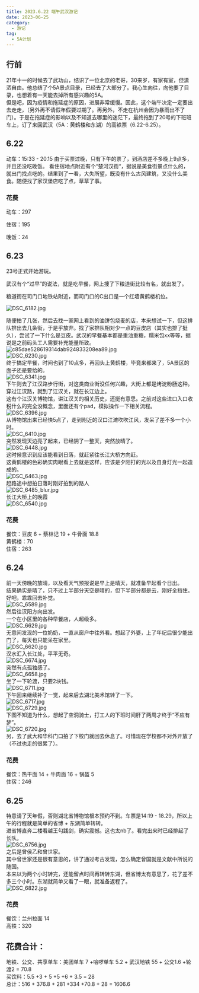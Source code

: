 ```yaml
---
title: 2023.6.22 端午武汉游记
date: 2023-06-25
category:
  - 游记
tag:
  - 5A计划
---
```

## 行前
21年十一的时候去了武功山，结识了一位北京的老哥，30来岁，有家有室，但潇洒自由。他总结了个5A景点目录，已经去了大部分了。我心生向往，向他要了目录，也想着有一天能去掉所有感兴趣的5A。<br />但是吧，因为疫情和拖延症的原因，进展非常缓慢。因此，这个端午决定一定要出去走走，（另外再不请假年假要过期了。再另外，不走在杭州会因为暴雨出不了门）。于是在拖延症的影响以及不知道去哪里的迷茫下，最终拖到了20号的下班班车上，订了来回武汉（5A：黄鹤楼和东湖）的高铁票（6.22-6.25）。
<!-- more -->

## 6.22
动车：15:33 - 20.15
由于买票过晚，只有下午的票了，到酒店差不多晚上9点多，并且还没吃晚饭。
看住宿地点附近有个“楚河汉街“，据说是美食街景点什么的，就出门找点吃的。结果到了一看，大失所望，既没有什么古风建筑，又没什么美食。随便找了家汉堡店吃了点，草草了事。

### 花费
动车：297

住宿：195

晚饭：24

## 6.23
23号正式开始游玩。

武汉有个“过早”的说法，就是吃早餐，网上搜了下粮道街比较有名，就出发了。

粮道街在司门口地铁站附近，而司门口的C出口是一个红墙黄鹤楼机位。

![DSC_6182.jpg](https://cdn.nlark.com/yuque/0/2023/jpeg/21640823/1687797869901-000a0c62-1718-42aa-b59b-2818f5bfd808.jpeg)

随便拍了几张，然后去找一家网上看到的油饼包烧麦的店，本来想试一下，但这排队排出去几条街，于是乎放弃。找了家排队相对少一点的豆皮店（其实也排了挺久），尝试了一下什么是豆皮。武汉的早餐基本都是重油重糖，糯米包xx等等，据说是之前码头工人需要补充能量所致。<br />![c85dae528619314dab924833208ea89.jpg](https://cdn.nlark.com/yuque/0/2023/jpeg/21640823/1687797736828-0ec842be-ea18-4783-bc34-c5692a9c1d0a.jpeg#averageHue=%23838970&clientId=u685799b4-c352-4&from=paste&height=853&id=u5f8577a7&originHeight=1280&originWidth=1706&originalType=binary&ratio=1.5&rotation=0&showTitle=false&size=546569&status=done&style=none&taskId=u0f576b16-a180-4c9a-ba35-699532c3796&title=&width=1137.3333333333333)<br />![DSC_6230.jpg](https://cdn.nlark.com/yuque/0/2023/jpeg/21640823/1687798074878-05d87dfa-76a2-43ce-a9d9-1e8ac30c8d1a.jpeg#averageHue=%23667373&clientId=u685799b4-c352-4&from=paste&height=2677&id=uf276d658&originHeight=4016&originWidth=6016&originalType=binary&ratio=1.5&rotation=0&showTitle=false&size=1077371&status=done&style=none&taskId=u5aa1b0f0-74ef-4ba0-ac31-06d3f578068&title=&width=4010.6666666666665)<br />终于搞定早餐，时间也到了10点多，再回头上黄鹤楼，毕竟来都来了，5A景区的面子还是要给的。<br />![DSC_6341.jpg](https://cdn.nlark.com/yuque/0/2023/jpeg/21640823/1687798951114-c4fb28c4-7237-4624-8515-cfff42eb6575.jpeg#averageHue=%23a3afb4&clientId=u685799b4-c352-4&from=paste&height=2486&id=u63c1314c&originHeight=3729&originWidth=5522&originalType=binary&ratio=1.5&rotation=0&showTitle=false&size=1521421&status=done&style=none&taskId=ufd1d1020-c923-4c47-a3f4-c6f60081347&title=&width=3681.3333333333335)<br />下午则去了江汉路步行街，对这类商业街没任何兴趣，大街上都是烤淀粉肠这种。<br />穿过江汉路，就到了江汉关，就在长江边上。<br />这有个江汉关博物馆，讲江汉关的相关历史，还挺有意思。之前对这些进口入口收税什么的完全没概念，里面还有个pad，模拟操作一下相关流程。<br />![DSC_6396.jpg](https://cdn.nlark.com/yuque/0/2023/jpeg/21640823/1687799175046-0c746ee7-b9d9-4dfe-9ac7-26c85e98e757.jpeg#averageHue=%23c2c5c4&clientId=u685799b4-c352-4&from=paste&height=2665&id=uc86e84c5&originHeight=3998&originWidth=5733&originalType=binary&ratio=1.5&rotation=0&showTitle=false&size=1437622&status=done&style=none&taskId=uf153aad6-2ed3-449e-bcac-5ccf82ed292&title=&width=3822)<br />从博物馆出来已经快5点了，走到附近的汉口江滩吹吹江风，发呆了差不多一个小时。<br />![DSC_6410.jpg](https://cdn.nlark.com/yuque/0/2023/jpeg/21640823/1687799304563-6e91f3ba-2ba2-486f-8186-508ff6992f2a.jpeg#averageHue=%237a807f&clientId=u685799b4-c352-4&from=paste&height=2113&id=ue599fb8a&originHeight=3170&originWidth=5635&originalType=binary&ratio=1.5&rotation=0&showTitle=false&size=1151772&status=done&style=none&taskId=u98924b53-25aa-40c9-ad90-bb8b13b405d&title=&width=3756.6666666666665)<br />突然发现天边亮了起来，已经阴了一整天，突然放晴了。<br />![DSC_6448.jpg](https://cdn.nlark.com/yuque/0/2023/jpeg/21640823/1687799543209-fe2f8f98-29f9-4659-9256-991444e594a4.jpeg#averageHue=%23729eb4&clientId=u685799b4-c352-4&from=paste&height=2501&id=u6e7f8445&originHeight=3751&originWidth=5594&originalType=binary&ratio=1.5&rotation=0&showTitle=false&size=906589&status=done&style=none&taskId=ue83c2378-1ce9-4de1-9900-74c2877a8c6&title=&width=3729.3333333333335)<br />这时候意识到应该能看到日落，就赶紧往长江大桥方向赶。<br />这黄鹤楼的色彩确实肉眼看上去就是这样，应该是夕阳打的光以及自身灯光一起造成的。<br />![DSC_6463.jpg](https://cdn.nlark.com/yuque/0/2023/jpeg/21640823/1687799596069-99d9571c-0006-44c7-af7a-dee074bc8441.jpeg#averageHue=%230f110e&clientId=u685799b4-c352-4&from=paste&height=2306&id=uc7f00bf6&originHeight=3459&originWidth=5181&originalType=binary&ratio=1.5&rotation=0&showTitle=false&size=1498071&status=done&style=none&taskId=u870096ba-e0cb-4e0a-968a-86e0905c54b&title=&width=3454)<br />赶路途中想拍日落时刚好拍到的路人<br />![DSC_6485_blur.jpg](https://cdn.nlark.com/yuque/0/2023/jpeg/21640823/1687799602560-8b8c8c76-3cd0-4f20-a78f-a47f53d651f4.jpeg#averageHue=%23141a1d&clientId=u685799b4-c352-4&from=paste&height=2076&id=u3f017418&originHeight=3114&originWidth=5536&originalType=binary&ratio=1.5&rotation=0&showTitle=false&size=741013&status=done&style=none&taskId=u881ad790-d55c-41a3-9a8a-48e9574550b&title=&width=3690.6666666666665)<br />长江大桥上的晚霞<br />![DSC_6540.jpg](https://cdn.nlark.com/yuque/0/2023/jpeg/21640823/1687799707950-0728b8c6-56a4-4ada-9157-9456a24f7d53.jpeg#averageHue=%23324059&clientId=u685799b4-c352-4&from=paste&height=2086&id=u344bdb64&originHeight=3129&originWidth=5563&originalType=binary&ratio=1.5&rotation=0&showTitle=false&size=799617&status=done&style=none&taskId=ub8618bbb-2505-4094-b27f-16d8bc1c001&title=&width=3708.6666666666665)

### 花费
餐饮：豆皮 6 + 蔡林记 19 + 牛骨面 18.8<br />黄鹤楼：70<br />住宿：263

## 6.24
前一天傍晚的放晴，以及看天气预报说是早上是晴天，就准备早起看个日出。<br />结果确实是晴了，只不过上半部分天空是晴的，但下半部分都是云，刚好全挡住。好吧，乖乖回去补觉。<br />![DSC_6589.jpg](https://cdn.nlark.com/yuque/0/2023/jpeg/21640823/1687872254590-c525d878-074d-4f77-ad44-7e64ad882949.jpeg#averageHue=%234d5d68&clientId=u82df5c0d-4149-4&from=paste&height=1729&id=uc2ae3f32&originHeight=2594&originWidth=4611&originalType=binary&ratio=1.5&rotation=0&showTitle=false&size=347409&status=done&style=none&taskId=u57428bbf-ff3b-4044-912a-aad3cd3f56b&title=&width=3074)<br />然后往汉阳方向出发。<br />一个在小区里的各种早餐店，人超级多。<br />![DSC_6629.jpg](https://cdn.nlark.com/yuque/0/2023/jpeg/21640823/1687875873938-ce456705-5f96-4ef5-8c40-88aeb93d60bf.jpeg#averageHue=%23abb2b0&clientId=u82df5c0d-4149-4&from=paste&height=2677&id=u867d2194&originHeight=4016&originWidth=6016&originalType=binary&ratio=1.5&rotation=0&showTitle=false&size=1718486&status=done&style=none&taskId=uc7010fe0-0543-4b83-94c5-bf51fa2db52&title=&width=4010.6666666666665)<br />无意间发现的一位奶奶，一直从窗户中往外看。想起了外婆，上了年纪后很少能出门了，每天也只能呆在家里。<br />![DSC_6620.jpg](https://cdn.nlark.com/yuque/0/2023/jpeg/21640823/1687876009755-97a352d7-0105-46ff-83f4-c86a7a15cff6.jpeg#averageHue=%23a9adab&clientId=u82df5c0d-4149-4&from=paste&height=1603&id=ub97b83b8&originHeight=2405&originWidth=4611&originalType=binary&ratio=1.5&rotation=0&showTitle=false&size=2163368&status=done&style=none&taskId=u2ce1daf2-7761-463c-9c4d-00230766dda&title=&width=3074)<br />汉水汇入长江处，平平无奇。<br />![DSC_6674.jpg](https://cdn.nlark.com/yuque/0/2023/jpeg/21640823/1687876119696-e6ff5bc8-07a5-4bd8-a007-6f15bb76c6a1.jpeg#averageHue=%238f918f&clientId=u82df5c0d-4149-4&from=paste&height=2256&id=u668b32e3&originHeight=3384&originWidth=6016&originalType=binary&ratio=1.5&rotation=0&showTitle=false&size=1080399&status=done&style=none&taskId=ud9829526-7d64-43ff-a886-63dc86464ed&title=&width=4010.6666666666665)<br />突然有点孤独感了。<br />![DSC_6658.jpg](https://cdn.nlark.com/yuque/0/2023/jpeg/21640823/1687876200645-5646bb40-f235-4906-8dc5-440530980171.jpeg#averageHue=%23878e87&clientId=u82df5c0d-4149-4&from=paste&height=1665&id=ub2acc7c3&originHeight=2498&originWidth=4441&originalType=binary&ratio=1.5&rotation=0&showTitle=false&size=990542&status=done&style=none&taskId=ud67cb57c-0447-4e0c-9cdf-b26f8bf0db1&title=&width=2960.6666666666665)<br />坐了一下轮渡，只要2块钱。<br />![DSC_6711.jpg](https://cdn.nlark.com/yuque/0/2023/jpeg/21640823/1687876209175-2c031b05-2c3d-4d67-b6ad-df17c666ca7a.jpeg#averageHue=%237a7b75&clientId=u82df5c0d-4149-4&from=paste&height=1927&id=u8ce261a4&originHeight=2891&originWidth=5139&originalType=binary&ratio=1.5&rotation=0&showTitle=false&size=793003&status=done&style=none&taskId=u2192e6f5-1f5d-4942-a6e1-1f7778d80ba&title=&width=3426)<br />下午回来继续补了一觉，起来后去湖北美术馆转了一下。<br />![DSC_6717.jpg](https://cdn.nlark.com/yuque/0/2023/jpeg/21640823/1687872335430-358eff2c-f235-45c4-9042-4f9442abd195.jpeg#averageHue=%23b4b5af&clientId=u82df5c0d-4149-4&from=paste&height=2381&id=u83184b23&originHeight=3572&originWidth=4728&originalType=binary&ratio=1.5&rotation=0&showTitle=false&size=1542927&status=done&style=none&taskId=uac3d0153-48f3-4011-b7f0-022cba465bc&title=&width=3152)<br />![DSC_6729.jpg](https://cdn.nlark.com/yuque/0/2023/jpeg/21640823/1687876240981-57091b19-0812-49f2-b017-ebd29ad2586c.jpeg#averageHue=%2374685d&clientId=u82df5c0d-4149-4&from=paste&height=1894&id=u5a557465&originHeight=2841&originWidth=5051&originalType=binary&ratio=1.5&rotation=0&showTitle=false&size=1086675&status=done&style=none&taskId=u123cff54-42af-4c1b-b80b-1267facb64d&title=&width=3367.3333333333335)<br />下图不知道为什么，想起了空洞骑士，打工人的下班时间肝了两周才终于“不应有梦”。<br />![DSC_6720.jpg](https://cdn.nlark.com/yuque/0/2023/jpeg/21640823/1687876330984-fd2585c9-2594-4b8c-93fe-48ac104d1e8c.jpeg#averageHue=%23a2a49c&clientId=u82df5c0d-4149-4&from=paste&height=2285&id=u2b36a620&originHeight=3428&originWidth=3193&originalType=binary&ratio=1.5&rotation=0&showTitle=false&size=1884962&status=done&style=none&taskId=ucd9e1aed-21f5-4470-8851-693a4c8597d&title=&width=2128.6666666666665)<br />另，去了武大和华科门口拍了下校门就回去休息了。可惜现在学校都不对外开放了（不过也走的很累了）。

### 花费
餐饮：热干面 14 + 牛肉面 16 + 锅盔 5<br />住宿：246

## 6.25
特意请了天年假，否则湖北省博物馆根本预约不到。车票是14:19 - 18.29，所以上午的行程就是简单的省博 + 东湖简单转转。<br />进省博直奔二楼看越王勾践剑，确实震撼。这也太nb了。看完出来时已经排起了长队。<br />![DSC_6756.jpg](https://cdn.nlark.com/yuque/0/2023/jpeg/21640823/1687872353421-0667afc7-6b10-40dd-9759-7a83cf4144cc.jpeg#averageHue=%23050403&clientId=u82df5c0d-4149-4&from=paste&height=2014&id=ua26eb7ac&originHeight=3021&originWidth=5370&originalType=binary&ratio=1.5&rotation=0&showTitle=false&size=334521&status=done&style=none&taskId=uc1f062da-f565-4dff-98a1-1fe9d044871&title=&width=3580)<br />之后是曾侯乙和曾世家。<br />其中曾世家还是很有意思的，讲了通过考古发现，怎么确定曾国就是文献中所说的随国。<br />本来以为两个小时转完，还能留点时间再转转东湖，但省博太有意思了，花了差不多三个小时。东湖就简单又看了一眼，就准备返程了。<br />![DSC_6822.jpg](https://cdn.nlark.com/yuque/0/2023/jpeg/21640823/1687872518855-7d7675bb-fcd6-4eb4-b1f9-fef8c0d193bf.jpeg#averageHue=%23707978&clientId=u82df5c0d-4149-4&from=paste&height=4011&id=u91f4ea73&originHeight=6016&originWidth=3384&originalType=binary&ratio=1.5&rotation=0&showTitle=false&size=923967&status=done&style=none&taskId=u1399d4be-95cc-4aa4-8a0f-26e894b6625&title=&width=2256)

### 花费
餐饮：兰州拉面 14<br />高铁：320

## 花费合计：
地铁、公交、共享单车：美团单车 7 +哈啰单车 5.2 + 武汉地铁 55 + 公交1.6 +轮渡2 = 70.8<br />买饮料：5.5 +3 + 5 +5 +6 + 3.5 = 28<br />总计：516 + 376.8 + 281 +334 +70.8 + 28 = 1606.6
